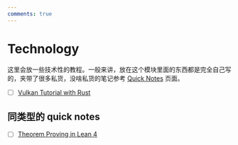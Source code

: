 ```yaml
---
comments: true
---
```


# Technology

这里会放一些技术性的教程。一般来讲，放在这个模块里面的东西都是完全自己写的，夹带了很多私货，没啥私货的笔记参考 [Quick Notes](../qnotes/) 页面。

- [ ] [Vulkan Tutorial with Rust](rust-vulkan)

## 同类型的 quick notes

- [ ] [Theorem Proving in Lean 4](../qnotes/theorem_proving_in_lean_4)